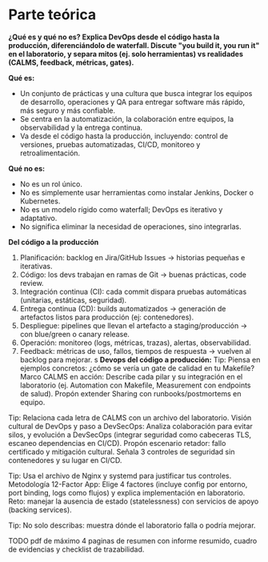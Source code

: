 # Parte teórica
**¿Qué es y qué no es? Explica DevOps desde el código hasta la producción, diferenciándolo de waterfall. Discute "you build it, you run it" en el laboratorio, y separa mitos (ej. solo herramientas) vs realidades (CALMS, feedback, métricas, gates).**

**Qué es:**
- Un conjunto de prácticas y una cultura que busca integrar los equipos de desarrollo, operaciones y QA para entregar software más rápido, más seguro y más confiable.
- Se centra en la automatización, la colaboración entre equipos, la observabilidad y la entrega continua.
- Va desde el código hasta la producción, incluyendo: control de versiones, pruebas automatizadas, CI/CD, monitoreo y retroalimentación.

**Qué no es:**
- No es un rol único.
- No es simplemente usar herramientas como instalar Jenkins, Docker o Kubernetes.
- No es un modelo rígido como waterfall; DevOps es iterativo y adaptativo.
- No significa eliminar la necesidad de operaciones, sino integrarlas.

**Del código a la producción**
1. Planificación: backlog en Jira/GitHub Issues → historias pequeñas e iterativas.
2. Código: los devs trabajan en ramas de Git → buenas prácticas, code review.
3. Integración continua (CI): cada commit dispara pruebas automáticas (unitarias, estáticas, seguridad).
4. Entrega continua (CD): builds automatizados → generación de artefactos listos para producción (ej: contenedores).
5. Despliegue: pipelines que llevan el artefacto a staging/producción → con blue/green o canary release.
6. Operación: monitoreo (logs, métricas, trazas), alertas, observabilidad.
7. Feedback: métricas de uso, fallos, tiempos de respuesta → vuelven al backlog para mejorar.
s
**Devops del código a producción:**
Tip: Piensa en ejemplos concretos: ¿cómo se vería un gate de calidad en tu Makefile?
Marco CALMS en acción: Describe cada pilar y su integración en el laboratorio (ej. Automation con Makefile, Measurement con endpoints de salud). Propón extender Sharing con runbooks/postmortems en equipo.

Tip: Relaciona cada letra de CALMS con un archivo del laboratorio.
Visión cultural de DevOps y paso a DevSecOps: Analiza colaboración para evitar silos, y evolución a DevSecOps (integrar seguridad como cabeceras TLS, escaneo dependencias en CI/CD). Propón escenario retador: fallo certificado y mitigación cultural. Señala 3 controles de seguridad sin contenedores y su lugar en CI/CD.

Tip: Usa el archivo de Nginx y systemd para justificar tus controles.
Metodología 12-Factor App: Elige 4 factores (incluye config por entorno, port binding, logs como flujos) y explica implementación en laboratorio. Reto: manejar la ausencia de estado (statelessness) con servicios de apoyo (backing services).

Tip: No solo describas: muestra dónde el laboratorio falla o podría mejorar.

TODO pdf de máximo 4 paginas de resumen  con informe resumido, cuadro de evidencias y checklist de trazabilidad.